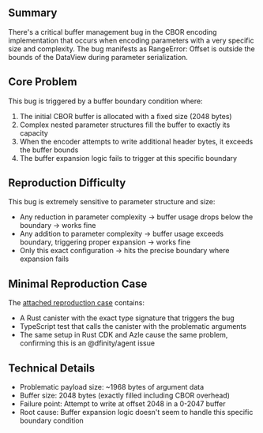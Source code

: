 ## Summary

There's a critical buffer management bug in the CBOR encoding implementation that occurs when encoding parameters with a very specific size and complexity. The bug manifests as RangeError: Offset is outside the bounds of the DataView during parameter serialization.

## Core Problem

This bug is triggered by a buffer boundary condition where:

1. The initial CBOR buffer is allocated with a fixed size (2048 bytes)
2. Complex nested parameter structures fill the buffer to exactly its capacity
3. When the encoder attempts to write additional header bytes, it exceeds the buffer bounds
4. The buffer expansion logic fails to trigger at this specific boundary

## Reproduction Difficulty

This bug is extremely sensitive to parameter structure and size:

-   Any reduction in parameter complexity → buffer usage drops below the boundary → works fine
-   Any addition to parameter complexity → buffer usage exceeds boundary, triggering proper expansion → works fine
-   Only this exact configuration → hits the precise boundary where expansion fails

## Minimal Reproduction Case

The [attached reproduction case](https://gist.github.com/bdemann/ccfd4b26cea38bcefab73442e1d0dac2) contains:

-   A Rust canister with the exact type signature that triggers the bug
-   TypeScript test that calls the canister with the problematic arguments
-   The same setup in Rust CDK and Azle cause the same problem, confirming this is an @dfinity/agent issue

## Technical Details

-   Problematic payload size: ~1968 bytes of argument data
-   Buffer size: 2048 bytes (exactly filled including CBOR overhead)
-   Failure point: Attempt to write at offset 2048 in a 0-2047 buffer
-   Root cause: Buffer expansion logic doesn't seem to handle this specific boundary condition
